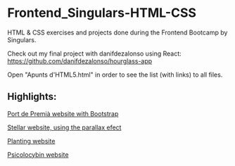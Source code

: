 # Frontend_Singulars-HTML-CSS

HTML &amp; CSS exercises and projects done during the Frontend Bootcamp by Singulars. 

Check out my final project with danifdezalonso using React: https://github.com/danifdezalonso/hourglass-app

Open "Apunts d'HTML5.html" in order to see the list (with links) to all files.

## Highlights:
  <p><a href="Bootrstrap/Port de Premià/Index.html">Port de Premià website with Bootstrap </p>
  <p><a href="Maquetacions/Universe/Index.html">Stellar website, using the parallax efect</p>
  <p><a href="Maquetacions/Planting/Índex.html">Planting website</p>
  <p><a href="Maquetacions/Disseny lliure psicodèlic/index.html">Psicolocybin website</p>

